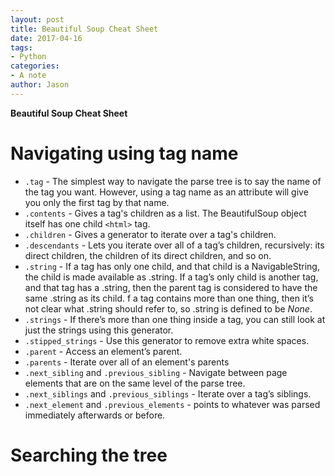 ```yaml
---
layout: post
title: Beautiful Soup Cheat Sheet
date: 2017-04-16
tags:
- Python
categories:
- A note
author: Jason
---
```

**Beautiful Soup Cheat Sheet**

# Navigating using tag name
* `.tag` - The simplest way to navigate the parse tree is to say the name of the tag you want. However, using a tag name as an attribute will give you only the first tag by that name.
* `.contents` - Gives a tag's children as a list. The BeautifulSoup object itself has one child `<html>` tag.
* `.children` - Gives a generator to iterate over a tag's children.
* `.descendants` - Lets you iterate over all of a tag’s children, recursively: its direct children, the children of its direct children, and so on.
* `.string` - If a tag has only one child, and that child is a NavigableString, the child is made available as .string. If a tag’s only child is another tag, and that tag has a .string, then the parent tag is considered to have the same .string as its child. f a tag contains more than one thing, then it’s not clear what .string should refer to, so .string is defined to be *None*.
* `.strings` - If there’s more than one thing inside a tag, you can still look at just the strings using this generator.
* `.stipped_strings` - Use this generator to remove extra white spaces.
* `.parent` - Access an element’s parent.
* `.parents` - Iterate over all of an element's parents
* `.next_sibling` and `.previous_sibling` - Navigate between page elements that are on the same level of the parse tree.
* `.next_siblings` and `.previous_siblings` - Iterate over a tag’s siblings.
* `.next_element` and `.previous_elements` - points to whatever was parsed immediately afterwards or before.

# Searching the tree
